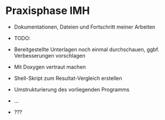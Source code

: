 # Praxisphase IMH
- Dokumentationen, Dateien und Fortschritt meiner Arbeiten

- TODO:
- Bereitgestellte Unterlagen noch einmal durchschauen, ggbf. Verbesserungen vorschlagen
- Mit Doxygen vertraut machen
- Shell-Skript zum Resultat-Vergleich erstellen
- Umstrukturierung des vorliegenden Programms
- ...
- ???
